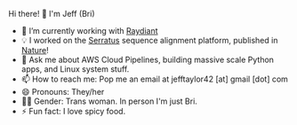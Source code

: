 Hi there! 👋 I'm Jeff (Bri)

- 🔭 I’m currently working with [Raydiant](https://www.raydiant.com/)
- 💡 I worked on the [Serratus](serratus.io) sequence alignment platform, published in [Nature](https://www.nature.com/articles/s41586-021-04332-2)!
- 💬 Ask me about AWS Cloud Pipelines, building massive scale Python apps, and Linux system stuff.
- 📫 How to reach me: Pop me an email at jefftaylor42 [at] gmail [dot] com
- 😄 Pronouns: They/her
- 🏳️‍⚧️ Gender: Trans woman.  In person I'm just Bri.
- ⚡ Fun fact: I love spicy food.
